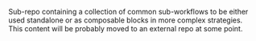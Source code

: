 Sub-repo containing a collection of common sub-workflows to be either used standalone or as composable blocks in more complex strategies.  
This content will be probably moved to an external repo at some point.
